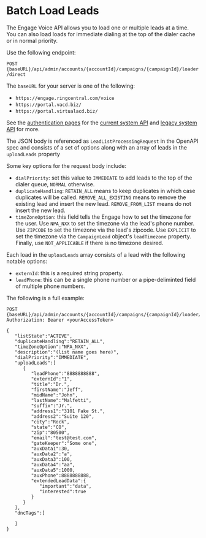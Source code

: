 # Batch Load Leads

The Engage Voice API allows you to load one or multiple leads at a time. You can also load loads for immediate dialing at the top of the dialer cache or in normal priority.

Use the following endpoint:

`POST {baseURL}/api/admin/accounts/{accountId}/campaigns/{campaignId}/loader/direct`

The `baseURL` for your server is one of the following:

* `https://engage.ringcentral.com/voice`
* `https://portal.vacd.biz/`
* `https://portal.virtualacd.biz/`

See the [authentication pages](../basics/authentication) for the [current system API](../basics/auth-ringcentral) and [legacy system API](../basics/auth-legacy) for more.

The JSON body is referenced as `LeadListProcessingRequest` in the OpenAPI spec and consists of a set of options along with an array of leads in the `uploadLeads` property

Some key options for the request body include:

* `dialPriority`: set this value to `IMMEDIATE` to add leads to the top of the dialer queue, `NORMAL` otherwise.
* `duplicateHandling`: `RETAIN_ALL` means to keep duplicates in which case duplicates will be called. `REMOVE_ALL_EXISTING` means to remove the existing lead and insert the new lead. `REMOVE_FROM_LIST` means do not insert the new lead.
* `timeZoneOption`: this field tells the Engage how to set the timezone for the user. Use `NPA_NXX` to set the timezone via the lead's phone number. Use `ZIPCODE` to set the timezone via the lead's zipcode. Use `EXPLICIT` to set the timezone via the `CampaignLead` object's `leadTimezone` property. Finally, use `NOT_APPLICABLE` if there is no timezone desired.

Each load in the `uploadLeads` array consists of a lead with the following notable options:

* `externId`: this is a required string property. 
* `leadPhone`: this can be a single phone number or a pipe-deliminted field of multiple phone numbers.

The following is a full example:

```
POST {baseURL}/api/admin/accounts/{accountId}/campaigns/{campaignId}/loader/direct
Authorization: Bearer <yourAccessToken>

{
   "listState":"ACTIVE",
   "duplicateHandling":"RETAIN_ALL",
   "timeZoneOption":"NPA_NXX",
   "description":"(list name goes here)",
   "dialPriority":"IMMEDIATE",
   "uploadLeads":[
      {
         "leadPhone":"8888888888",
         "externId":"1",
         "title":"Dr.",
         "firstName":"Jeff",
         "midName":"John",
         "lastName":"Malfetti",
         "suffix":"Jr.",
         "address1":"3101 Fake St.",
         "address2":"Suite 120",
         "city":"Rock",
         "state":"CO",
         "zip":"80500",
         "email":"test@test.com",
         "gateKeeper":"Some one",
         "auxData1":30,
         "auxData2":"a",
         "auxData3":100,
         "auxData4":"aa",
         "auxData5":1000,
         "auxPhone":8888888888,
         "extendedLeadData":{
            "important":"data",
            "interested":true
         }
      }
   ],
   "dncTags":[

   ]
}
```